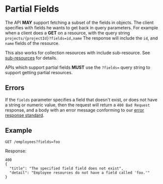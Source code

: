 # Partial Fields

The API **MAY** support fetching a subset of the fields in objects. The client specifies with fields he wants to get back in query parameters. For example when a client does a __GET__ on a resource, with the query string `projects/{projectId}?fields=id,name` The response will include the `id`, and `name` fields of the resource.

This also works for collection resources with include sub-resource. See [sub-resources](SubResources.md) for details.

APIs which support partial fields **MUST** use the `?fields=` query string to support getting partial resources.

## Errors

If the `fields` parameter specifies a field that doesn't exist, or does not have a string or numeric value, then the request will return a `400 Bad Request` response, and a body with an error message conforming to our [error response standard](Error_Responses.md).

## Example

    GET /employees?fields=foo

Response:

    400
    {
      "title": "The specified field field does not exist",
      "detail": "Employee resources do not have a field called 'foo.'"
    }
